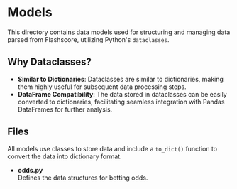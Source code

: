 # Models

This directory contains data models used for structuring and managing data parsed from Flashscore, utilizing Python's `dataclasses`.

## Why Dataclasses?
- **Similar to Dictionaries**: Dataclasses are similar to dictionaries, making them highly useful for subsequent data processing steps.
- **DataFrame Compatibility**: The data stored in dataclasses can be easily converted to dictionaries, facilitating seamless integration with Pandas DataFrames for further analysis.

## Files
All models use classes to store data and include a `to_dict()` function to convert the data into dictionary format.
- **odds.py**  
    Defines the data structures for betting odds.